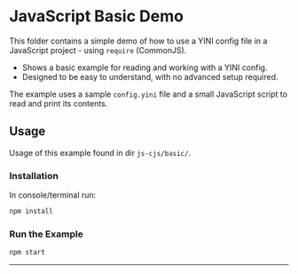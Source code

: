 # JavaScript Basic Demo

This folder contains a simple demo of how to use a YINI config file in a JavaScript project - using `require` (CommonJS).

- Shows a basic example for reading and working with a YINI config.
- Designed to be easy to understand, with no advanced setup required.

The example uses a sample `config.yini` file and a small JavaScript script to read and print its contents.

## Usage
Usage of this example found in dir `js-cjs/basic/`.

### Installation
In console/terminal run:
```bash 
npm install
```

### Run the Example
```bash
npm start
```

---
